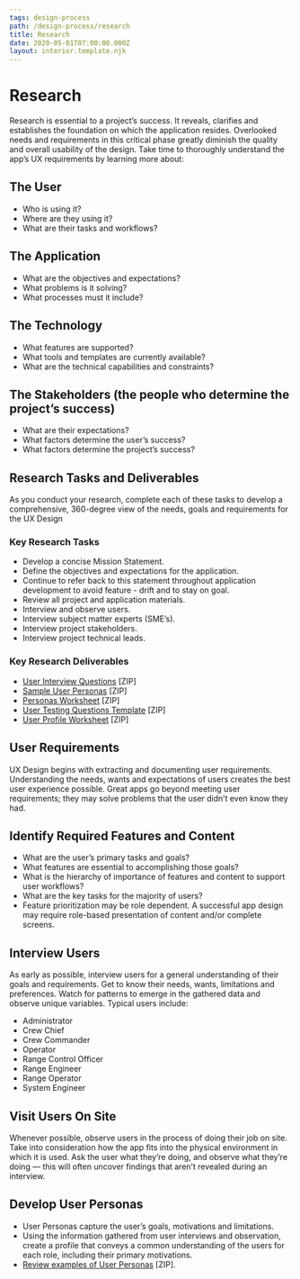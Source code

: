```yaml
---
tags: design-process
path: /design-process/research
title: Research
date: 2020-05-01T07:00:00.000Z
layout: interior.template.njk
---
```


# Research

Research is essential to a project’s success. It reveals, clarifies and establishes the foundation on which the application resides. Overlooked needs and requirements in this critical phase greatly diminish the quality and overall usability of the design. Take time to thoroughly understand the app’s UX requirements by learning more about:

## The User

- Who is using it?
- Where are they using it?
- What are their tasks and workflows?

## The Application

- What are the objectives and expectations?
- What problems is it solving?
- What processes must it include?

## The Technology

- What features are supported?
- What tools and templates are currently available?
- What are the technical capabilities and constraints?

## The Stakeholders (the people who determine the project’s success)

- What are their expectations?
- What factors determine the user’s success?
- What factors determine the project’s success?

## Research Tasks and Deliverables

As you conduct your research, complete each of these tasks to develop a comprehensive, 360-degree view of the needs, goals and requirements for the UX Design

### Key Research Tasks

- Develop a concise Mission Statement.
- Define the objectives and expectations for the application.
- Continue to refer back to this statement throughout application development to avoid feature - drift and to stay on goal.
- Review all project and application materials.
- Interview and observe users.
- Interview subject matter experts (SME’s).
- Interview project stakeholders.
- Interview project technical leads.

### Key Research Deliverables

- [User Interview Questions]( https://s3-us-west-2.amazonaws.com/com.rocketcom.astrouxds/downloads/user-interview-questions-template.zip) \[ZIP\]
- [Sample User Personas]( https://s3-us-west-2.amazonaws.com/com.rocketcom.astrouxds/downloads/personas.zip) \[ZIP\]
- [Personas Worksheet]( https://s3-us-west-2.amazonaws.com/com.rocketcom.astrouxds/downloads/personas-worksheet.zip) \[ZIP\]
- [User Testing Questions Template]( https://s3-us-west-2.amazonaws.com/com.rocketcom.astrouxds/downloads/user-testing-questions-template.zip) \[ZIP\]
- [User Profile Worksheet]( https://s3-us-west-2.amazonaws.com/com.rocketcom.astrouxds/downloads/user-profile-worksheet.zip) \[ZIP\]

## User Requirements

UX Design begins with extracting and documenting user requirements. Understanding the needs, wants and expectations of users creates the best user experience possible. Great apps go beyond meeting user requirements; they may solve problems that the user didn’t even know they had.

## Identify Required Features and Content

- What are the user’s primary tasks and goals?
- What features are essential to accomplishing those goals?
- What is the hierarchy of importance of features and content to support user workflows?
- What are the key tasks for the majority of users?
- Feature prioritization may be role dependent. A successful app design may require role-based presentation of content and/or complete screens.

## Interview Users

As early as possible, interview users for a general understanding of their goals and requirements. Get to know their needs, wants, limitations and preferences. Watch for patterns to emerge in the gathered data and observe unique variables. Typical users include:

- Administrator
- Crew Chief
- Crew Commander
- Operator
- Range Control Officer
- Range Engineer
- Range Operator
- System Engineer

## Visit Users On Site

Whenever possible, observe users in the process of doing their job on site. Take into consideration how the app fits into the physical environment in which it is used. Ask the user what they’re doing, and observe what they’re doing — this will often uncover findings that aren’t revealed during an interview.

## Develop User Personas

- User Personas capture the user’s goals, motivations and limitations.
- Using the information gathered from user interviews and observation, create a profile that conveys a common understanding of the users for each role, including their primary motivations.
- [Review examples of User Personas]( https://s3-us-west-2.amazonaws.com/com.rocketcom.astrouxds/downloads/personas.zip) \[ZIP\].
